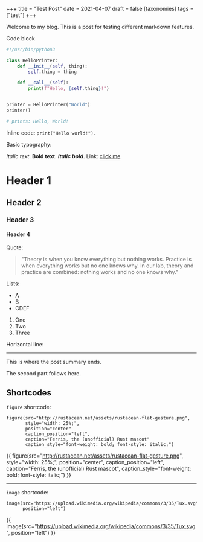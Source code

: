 +++
title = "Test Post"
date = 2021-04-07
draft = false
[taxonomies]
tags = ["test"]
+++

Welcome to my blog. 
This is a post for testing different markdown features.

Code block

```python
#!/usr/bin/python3

class HelloPrinter:
    def __init__(self, thing):
        self.thing = thing
        
    def __call__(self):
        print(f"Hello, {self.thing}!")


printer = HelloPrinter("World")
printer()

# prints: Hello, World!
```

Inline code: `print("Hello world!")`.

Basic typography:

*Italic text*.  **Bold text**. _**Italic bold**_. Link: [click me](#)

# Header 1
## Header 2
### Header 3
#### Header 4

Quote:

> "Theory is when you know everything but nothing works.
Practice is when everything works but no one knows why.
In our lab, theory and practice are combined: nothing works and no one knows why."

Lists:

- A
- B
- CDEF


1. One
2. Two
3. Three

Horizontal line:

---

This is where the post summary ends.

<!-- more -->

The second part follows here.

## Shortcodes

`figure` shortcode:

```
figure(src="http://rustacean.net/assets/rustacean-flat-gesture.png",
       style="width: 25%;",
       position="center"
       caption_position="left",
       caption="Ferris, the (unofficial) Rust mascot"
       caption_style="font-weight: bold; font-style: italic;")
```

{{ figure(src="http://rustacean.net/assets/rustacean-flat-gesture.png",
          style="width: 25%;",
          position="center",
          caption_position="left",
          caption="Ferris, the (unofficial) Rust mascot",
          caption_style="font-weight: bold; font-style: italic;") }}

---

`image` shortcode:

```
image(src="https://upload.wikimedia.org/wikipedia/commons/3/35/Tux.svg",
      position="left")
```

{{ image(src="https://upload.wikimedia.org/wikipedia/commons/3/35/Tux.svg",
         position="left") }}
